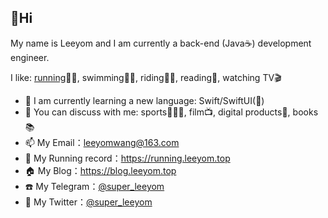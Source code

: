 ## 👋Hi 
My name is Leeyom and I am currently a back-end (Java☕️) development engineer.

I like: [running](https://running.leeyom.top)🏃🏻, swimming🏊🏻, riding🚴🏻, reading📖, watching TV🎬

- 🔭 I am currently learning a new language: Swift/SwiftUI()
- 💬 You can discuss with me: sports🏃🏻‍♂️, film📺, digital products📱, books📚
- 📫 My Email：leeyomwang@163.com
- 🏃 My Running record：https://running.leeyom.top
- 🏠 My Blog：https://blog.leeyom.top
- ☎️ My Telegram：[@super_leeyom](https://t.me/super_leeyom)
- 🐧 My Twitter：[@super_leeyom](https://twitter.com/super_leeyom)
